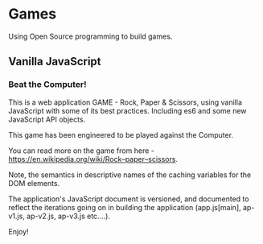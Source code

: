 # Games

Using Open Source programming to build games.

## Vanilla JavaScript

### Beat the Computer!

This is  a web application GAME - Rock, Paper & Scissors, using vanilla JavaScript with some of its best practices. Including es6 and some new  JavaScript API objects.

This game has been engineered to be played against the Computer. 

You can read more on the game from here - https://en.wikipedia.org/wiki/Rock–paper–scissors. 

Note, the semantics  in descriptive names of the caching variables for the DOM elements.

The application's JavaScript document is versioned, and documented to reflect the iterations going on in building the application (app.js[main], ap-v1.js, ap-v2.js, ap-v3.js etc....).

Enjoy!
